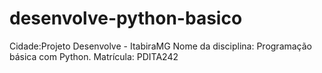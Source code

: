 # desenvolve-python-basico

Cidade:Projeto Desenvolve - ItabiraMG
Nome da disciplina: Programação básica com Python.
Matrícula: PDITA242
